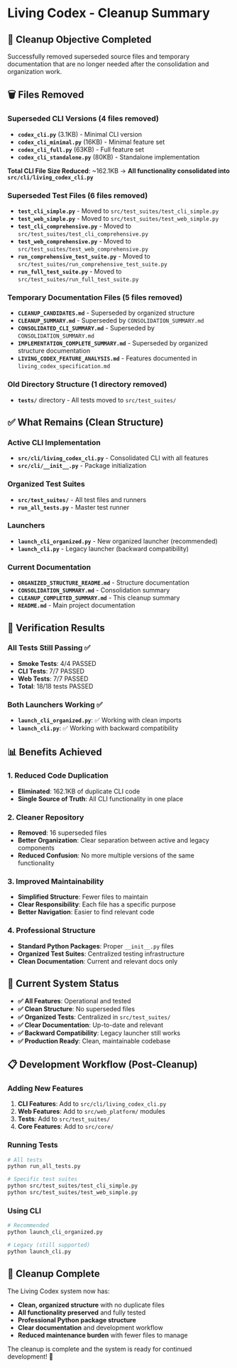 # Living Codex - Cleanup Summary

## 🎯 **Cleanup Objective Completed**
Successfully removed superseded source files and temporary documentation that are no longer needed after the consolidation and organization work.

## 🗑️ **Files Removed**

### **Superseded CLI Versions** (4 files removed)
- **`codex_cli.py`** (3.1KB) - Minimal CLI version
- **`codex_cli_minimal.py`** (16KB) - Minimal feature set
- **`codex_cli_full.py`** (63KB) - Full feature set  
- **`codex_cli_standalone.py`** (80KB) - Standalone implementation

**Total CLI File Size Reduced**: ~162.1KB → **All functionality consolidated into `src/cli/living_codex_cli.py`**

### **Superseded Test Files** (6 files removed)
- **`test_cli_simple.py`** - Moved to `src/test_suites/test_cli_simple.py`
- **`test_web_simple.py`** - Moved to `src/test_suites/test_web_simple.py`
- **`test_cli_comprehensive.py`** - Moved to `src/test_suites/test_cli_comprehensive.py`
- **`test_web_comprehensive.py`** - Moved to `src/test_suites/test_web_comprehensive.py`
- **`run_comprehensive_test_suite.py`** - Moved to `src/test_suites/run_comprehensive_test_suite.py`
- **`run_full_test_suite.py`** - Moved to `src/test_suites/run_full_test_suite.py`

### **Temporary Documentation Files** (5 files removed)
- **`CLEANUP_CANDIDATES.md`** - Superseded by organized structure
- **`CLEANUP_SUMMARY.md`** - Superseded by `CONSOLIDATION_SUMMARY.md`
- **`CONSOLIDATED_CLI_SUMMARY.md`** - Superseded by `CONSOLIDATION_SUMMARY.md`
- **`IMPLEMENTATION_COMPLETE_SUMMARY.md`** - Superseded by organized structure documentation
- **`LIVING_CODEX_FEATURE_ANALYSIS.md`** - Features documented in `living_codex_specification.md`

### **Old Directory Structure** (1 directory removed)
- **`tests/`** directory - All tests moved to `src/test_suites/`

## ✅ **What Remains (Clean Structure)**

### **Active CLI Implementation**
- **`src/cli/living_codex_cli.py`** - Consolidated CLI with all features
- **`src/cli/__init__.py`** - Package initialization

### **Organized Test Suites**
- **`src/test_suites/`** - All test files and runners
- **`run_all_tests.py`** - Master test runner

### **Launchers** 
- **`launch_cli_organized.py`** - New organized launcher (recommended)
- **`launch_cli.py`** - Legacy launcher (backward compatibility)

### **Current Documentation**
- **`ORGANIZED_STRUCTURE_README.md`** - Structure documentation
- **`CONSOLIDATION_SUMMARY.md`** - Consolidation summary
- **`CLEANUP_COMPLETED_SUMMARY.md`** - This cleanup summary
- **`README.md`** - Main project documentation

## 🧪 **Verification Results**

### **All Tests Still Passing** ✅
- **Smoke Tests**: 4/4 PASSED
- **CLI Tests**: 7/7 PASSED
- **Web Tests**: 7/7 PASSED
- **Total**: 18/18 tests PASSED

### **Both Launchers Working** ✅
- **`launch_cli_organized.py`**: ✅ Working with clean imports
- **`launch_cli.py`**: ✅ Working with backward compatibility

## 📊 **Benefits Achieved**

### **1. Reduced Code Duplication**
- **Eliminated**: 162.1KB of duplicate CLI code
- **Single Source of Truth**: All CLI functionality in one place

### **2. Cleaner Repository**
- **Removed**: 16 superseded files
- **Better Organization**: Clear separation between active and legacy components
- **Reduced Confusion**: No more multiple versions of the same functionality

### **3. Improved Maintainability**
- **Simplified Structure**: Fewer files to maintain
- **Clear Responsibility**: Each file has a specific purpose
- **Better Navigation**: Easier to find relevant code

### **4. Professional Structure**
- **Standard Python Packages**: Proper `__init__.py` files
- **Organized Test Suites**: Centralized testing infrastructure
- **Clean Documentation**: Current and relevant docs only

## 🚀 **Current System Status**

- **✅ All Features**: Operational and tested
- **✅ Clean Structure**: No superseded files
- **✅ Organized Tests**: Centralized in `src/test_suites/`
- **✅ Clear Documentation**: Up-to-date and relevant
- **✅ Backward Compatibility**: Legacy launcher still works
- **✅ Production Ready**: Clean, maintainable codebase

## 📋 **Development Workflow (Post-Cleanup)**

### **Adding New Features**
1. **CLI Features**: Add to `src/cli/living_codex_cli.py`
2. **Web Features**: Add to `src/web_platform/` modules
3. **Tests**: Add to `src/test_suites/`
4. **Core Features**: Add to `src/core/`

### **Running Tests**
```bash
# All tests
python run_all_tests.py

# Specific test suites
python src/test_suites/test_cli_simple.py
python src/test_suites/test_web_simple.py
```

### **Using CLI**
```bash
# Recommended
python launch_cli_organized.py

# Legacy (still supported)
python launch_cli.py
```

## 🎉 **Cleanup Complete**

The Living Codex system now has:
- **Clean, organized structure** with no duplicate files
- **All functionality preserved** and fully tested
- **Professional Python package structure**
- **Clear documentation** and development workflow
- **Reduced maintenance burden** with fewer files to manage

The cleanup is complete and the system is ready for continued development! 🚀
